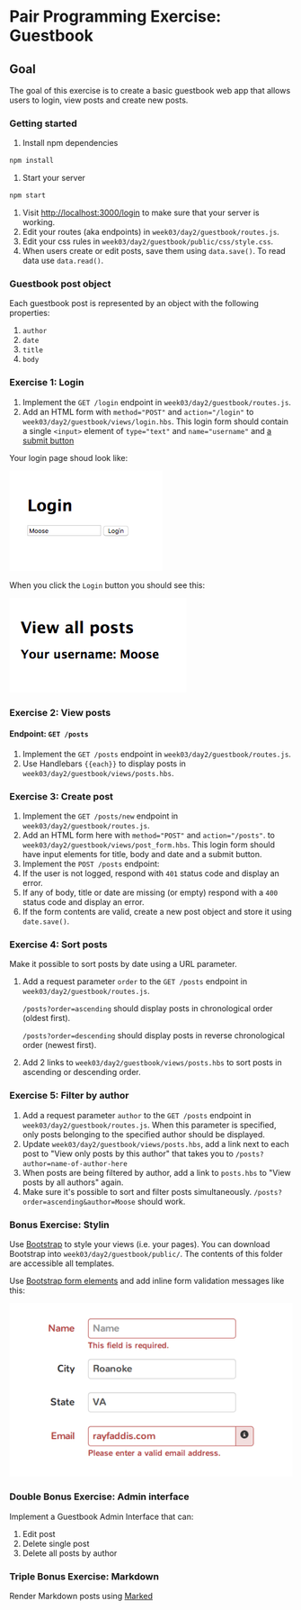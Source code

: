 # Pair Programming Exercise: Guestbook

## Goal

The goal of this exercise is to create a basic guestbook web app that allows 
users to login, view posts and create new posts.

### Getting started

1. Install npm dependencies

  ```bash
  npm install
  ```

1. Start your server

  ```bash
  npm start
  ```

1. Visit [http://localhost:3000/login](http://localhost:3000/login) to make sure that your server is working.
1. Edit your routes (aka endpoints) in `week03/day2/guestbook/routes.js`.
1. Edit your css rules in `week03/day2/guestbook/public/css/style.css`.
1. When users create or edit posts, save them using `data.save()`. To read data use `data.read()`.

### Guestbook post object

Each guestbook post is represented by an object with the following properties:

1. `author`
1. `date`
1. `title`
1. `body`

### Exercise 1: Login

1. Implement the `GET /login` endpoint in `week03/day2/guestbook/routes.js`.
1. Add an HTML form with `method="POST"` and `action="/login"` 
  to `week03/day2/guestbook/views/login.hbs`. This login form should contain
  a single `<input>` element of `type="text"` and `name="username"`
  and [a submit button](http://www.w3schools.com/html/html_forms.asp)

Your login page shoud look like:

![](img/login.png)

When you click the `Login` button you should see this:

![](img/login2.png)

### Exercise 2: View posts

#### Endpoint: `GET /posts`

1. Implement the `GET /posts` endpoint in `week03/day2/guestbook/routes.js`.
1. Use Handlebars `{{each}}` to display posts in `week03/day2/guestbook/views/posts.hbs`.

### Exercise 3: Create post

1. Implement the `GET /posts/new` endpoint in `week03/day2/guestbook/routes.js`.
1. Add an HTML form here with `method="POST"` and `action="/posts"`.
  to `week03/day2/guestbook/views/post_form.hbs`.
  This login form should have input elements for title, body and date and a
  submit button.
1. Implement the `POST /posts` endpoint:
  1. If the user is not logged, respond with `401` status code and display an
    error.
  1. If any of body, title or date are missing (or empty) respond with a `400`
    status code and display an error.
  1. If the form contents are valid, create a new post object and store it
    using `date.save()`.

### Exercise 4: Sort posts

Make it possible to sort posts by date using a URL parameter.

1. Add a request parameter `order` to the `GET /posts` endpoint in
   `week03/day2/guestbook/routes.js`.
   
   `/posts?order=ascending` should display posts in chronological order (oldest
   first).

   `/posts?order=descending` should display posts in reverse chronological order
   (newest first).

1. Add 2 links to `week03/day2/guestbook/views/posts.hbs` to sort posts in ascending or
  descending order.

### Exercise 5: Filter by author

1. Add a request parameter `author` to the `GET /posts` endpoint in
   `week03/day2/guestbook/routes.js`. When this parameter is specified, only posts
   belonging to the specified author should be displayed.
1. Update `week03/day2/guestbook/views/posts.hbs`, add a link next to each post to 
  "View only posts by this author" that takes you to
  `/posts?author=name-of-author-here`
1. When posts are being filtered by author, add a link to `posts.hbs` to
  "View posts by all authors" again.
1. Make sure it's possible to sort and filter posts simultaneously.
  `/posts?order=ascending&author=Moose` should work.
  
### Bonus Exercise: Stylin

Use [Bootstrap](http://getbootstrap.com/) to style your views (i.e. your pages).
You can download Bootstrap into `week03/day2/guestbook/public/`. The contents
of this folder are accessible all templates.

Use [Bootstrap form elements](http://getbootstrap.com/css/#forms)
and add inline form validation messages like this:

![](img/valid.png)

### Double Bonus Exercise: Admin interface

Implement a Guestbook Admin Interface that can:

  1. Edit post
  1. Delete single post
  1. Delete all posts by author

### Triple Bonus Exercise: Markdown

Render Markdown posts using [Marked](https://github.com/chjj/marked)
